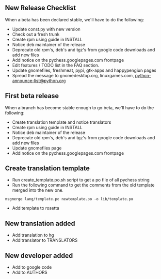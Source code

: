 ## New Release Checklist ##
When a beta has been declared stable, we'll have to do the following:
  * Update const.py with new version
  * Check out a fresh trunk
  * Create rpm using guide in INSTALL
  * Notice deb maintainer of the release
  * Deprecate old rpm's, deb's and tgz's from google code downloads and add new files
  * Add notice on the pychess.googlepages.com frontpage
  * Edit features / TODO list in the FAQ section.
  * Update gnomefiles, freshmeat, pypi, gtk-apps and happypengiun pages
  * Spread the message to gnomedesktop.org, linuxgames.com, python-announce-list@python.org

## First beta release ##
When a branch has become stable enough to go beta, we'll have to do the following:
  * Create translation template and notice translators
  * Create rpm using guide in INSTALL
  * Notice deb maintainer of the release
  * Deprecate old rpm's, deb's and tgz's from google code downloads and add new files
  * Update gnomefiles page
  * Add notice on the pychess.googlepages.com frontpage

## Create translation template ##
  * Run create\_template.po.sh script to get a po file of all pychess string
  * Run the following command to get the comments from the old template merged into the new one.
```
msgmerge lang/template.po newtemplate.po -o lib/template.po
```
  * Add template to rosetta

## New translation added ##
  * Add translation to hg
  * Add translator to TRANSLATORS

## New developer added ##
  * Add to google code
  * Add to AUTHORS